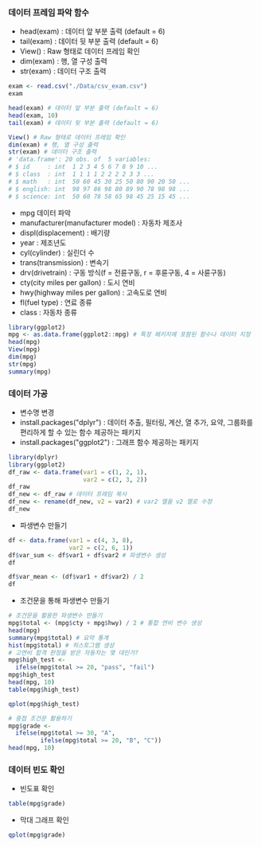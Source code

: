 ### 데이터 프레임 파악 함수
- head(exam) : 데이터 앞 부분 출력 (default = 6)
- tail(exam) : 데이터 뒷 부분 출력 (default = 6)
- View() : Raw 형태로 데이터 프레임 확인
- dim(exam) : 행, 열 구성 출력
- str(exam) : 데이터 구조 출력
```r
exam <- read.csv("./Data/csv_exam.csv")
exam

head(exam) # 데이터 앞 부분 출력 (default = 6)
head(exam, 10)
tail(exam) # 데이터 뒷 부분 출력 (default = 6)

View() # Raw 형태로 데이터 프레임 확인
dim(exam) # 행, 열 구성 출력
str(exam) # 데이터 구조 출력
# 'data.frame':	20 obs. of  5 variables:
# $ id     : int  1 2 3 4 5 6 7 8 9 10 ...
# $ class  : int  1 1 1 1 2 2 2 2 3 3 ...
# $ math   : int  50 60 45 30 25 50 80 90 20 50 ...
# $ english: int  98 97 86 98 80 89 90 78 98 98 ...
# $ science: int  50 60 78 58 65 98 45 25 15 45 ...
```
- mpg 데이터 파악
- manufacturer(manufacturer model) : 자동차 제조사
- displ(displacement) : 배기량
- year : 제조년도
- cyl(cylinder) : 실린더 수
- trans(transmission) : 변속기
- drv(drivetrain) : 구동 방식(f = 전륜구동, r = 후륜구동, 4 = 사륜구동)
- cty(city miles per gallon) : 도시 연비
- hwy(highway miles per gallon) : 고속도로 연비
- fl(fuel type) : 연료 종류
- class : 자동차 종류
```r
library(ggplot2)
mpg <- as.data.frame(ggplot2::mpg) # 특정 패키지에 포함된 함수나 데이터 지정
head(mpg)
View(mpg)
dim(mpg)
str(mpg)
summary(mpg)
```

### 데이터 가공
- 변수명 변경
- install.packages("dplyr") : 데이터 추출, 필터링, 계산, 열 추가, 요약, 그룹화를 편리하게 할 수 있는 함수 제공하는 패키지
- install.packages("ggplot2") : 그래프 함수 제공하는 패키지
```r
library(dplyr)
library(ggplot2)
df_raw <- data.frame(var1 = c(1, 2, 1),
                     var2 = c(2, 3, 2))
df_raw
df_new <- df_raw # 데이터 프레임 복사
df_new <- rename(df_new, v2 = var2) # var2 열을 v2 열로 수정
df_new
```
- 파생변수 만들기
```r
df <- data.frame(var1 = c(4, 3, 8),
                 var2 = c(2, 6, 1))
df$var_sum <- df$var1 + df$var2 # 파생변수 생성
df

df$var_mean <- (df$var1 + df$var2) / 2
df
```
- 조건문을 통해 파생변수 만들기
```r
# 조건문을 활용한 파생변수 만들기
mpg$total <- (mpg$cty + mpg$hwy) / 2 # 통합 연비 변수 생성
head(mpg)
summary(mpg$total) # 요약 통계
hist(mpg$total) # 히스토그램 생성
# 고연비 합격 판정을 받은 자동차는 몇 대인가?
mpg$high_test <-
  ifelse(mpg$total >= 20, "pass", "fail")
mpg$high_test
head(mpg, 10)
table(mpg$high_test)

qplot(mpg$high_test)

# 중첩 조건문 활용하기
mpg$grade <-
  ifelse(mpg$total >= 30, "A",
         ifelse(mpg$total >= 20, "B", "C"))
head(mpg, 10)
```

### 데이터 빈도 확인
- 빈도표 확인
```r
table(mpg$grade)
```
- 막대 그래프 확인
```r
qplot(mpg$grade)
```